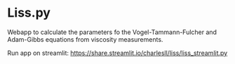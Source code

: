 # Liss.py

Webapp to calculate the parameters fo the Vogel-Tammann-Fulcher and Adam-Gibbs equations from viscosity measurements.

Run app on streamlit: https://share.streamlit.io/charlesll/liss/liss_streamlit.py
